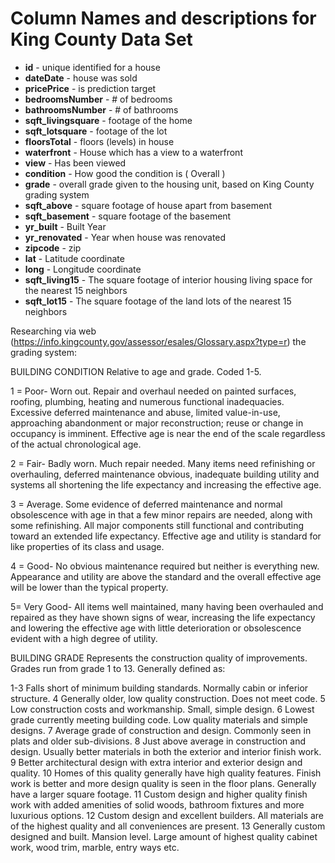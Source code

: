 # Column Names and descriptions for King County Data Set

- **id** - unique identified for a house
- **dateDate** - house was sold
- **pricePrice** - is prediction target
- **bedroomsNumber** - # of bedrooms
- **bathroomsNumber** - # of bathrooms
- **sqft_livingsquare** - footage of the home
- **sqft_lotsquare** - footage of the lot
- **floorsTotal** - floors (levels) in house
- **waterfront** - House which has a view to a waterfront
- **view** - Has been viewed
- **condition** - How good the condition is ( Overall )
- **grade** - overall grade given to the housing unit, based on King County grading system
- **sqft_above** - square footage of house apart from basement
- **sqft_basement** - square footage of the basement
- **yr_built** - Built Year
- **yr_renovated** - Year when house was renovated
- **zipcode** - zip
- **lat** - Latitude coordinate
- **long** - Longitude coordinate
- **sqft_living15** - The square footage of interior housing living space for the nearest 15 neighbors
- **sqft_lot15** - The square footage of the land lots of the nearest 15 neighbors



Researching via web (https://info.kingcounty.gov/assessor/esales/Glossary.aspx?type=r) the grading system:

BUILDING CONDITION    Relative to age and grade. Coded 1-5.

1 = Poor- Worn out. 
Repair and overhaul needed on painted surfaces, roofing, plumbing, heating and numerous functional inadequacies. Excessive deferred maintenance and abuse, limited value-in-use, approaching abandonment or major reconstruction; reuse or change in occupancy is imminent. Effective age is near the end of the scale regardless of the actual chronological age.

2 = Fair- Badly worn. 
Much repair needed. Many items need refinishing or overhauling, deferred maintenance obvious, inadequate building utility and systems all shortening the life expectancy and increasing the effective age.

3 = Average.
Some evidence of deferred maintenance and normal obsolescence with age in that a few minor repairs are needed, along with some refinishing. All major components still functional and contributing toward an extended life expectancy. Effective age and utility is standard for like properties of its class and usage.

4 = Good- No obvious maintenance required but neither is everything new. Appearance and utility are above the standard and the overall effective age will be lower than the typical property.

5= Very Good- All items well maintained, many having been overhauled and repaired as they have shown signs of wear, increasing the life expectancy and lowering the effective age with little deterioration or obsolescence evident with a high degree of utility.


BUILDING GRADE    Represents the construction quality of improvements. Grades run from grade 1 to 13. Generally defined as:

1-3 Falls short of minimum building standards. Normally cabin or inferior structure.
4 Generally older, low quality construction. Does not meet code.
5 Low construction costs and workmanship. Small, simple design.
6 Lowest grade currently meeting building code. Low quality materials and simple designs.
7 Average grade of construction and design. Commonly seen in plats and older sub-divisions.
8 Just above average in construction and design. Usually better materials in both the exterior and interior finish work.
9 Better architectural design with extra interior and exterior design and quality.
10 Homes of this quality generally have high quality features. Finish work is better and more design quality is seen in the floor plans. Generally have a larger square footage.
11 Custom design and higher quality finish work with added amenities of solid woods, bathroom fixtures and more luxurious options.
12 Custom design and excellent builders. All materials are of the highest quality and all conveniences are present.
13 Generally custom designed and built. Mansion level. Large amount of highest quality cabinet work, wood trim, marble, entry ways etc.